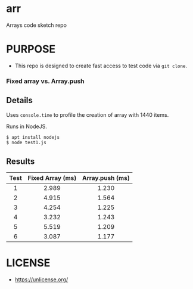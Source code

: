 # arr
Arrays code sketch repo

# PURPOSE
  + This repo is designed to create fast access to test code via `git clone`.


### Fixed array vs. Array.push

## Details

Uses `console.time` to profile the creation of array with 1440 items.

Runs in NodeJS.
```bash
$ apt install nodejs
$ node test1.js
```

## Results

 Test | Fixed Array (ms) | Array.push (ms) 
:--: | :--: | :--:
1 | 2.989 | 1.230
2 | 4.915 | 1.564
3 | 4.254 | 1.225
4 | 3.232 | 1.243
5 | 5.519 | 1.209
6 | 3.087 | 1.177

# LICENSE
  + https://unlicense.org/
